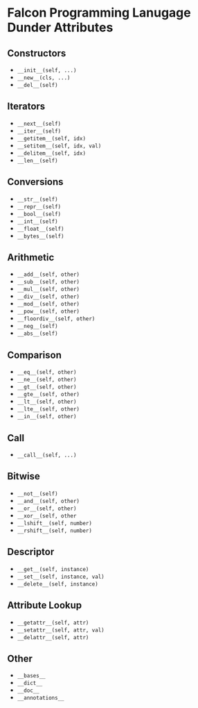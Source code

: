 # Falcon Programming Lanugage Dunder Attributes

## Constructors
- ```__init__(self, ...)```
- ```__new__(cls, ...)```
- ```__del__(self)``` 

## Iterators
- ```__next__(self)```
- ```__iter__(self)```
- ```__getitem__(self, idx)```
- ```__setitem__(self, idx, val)```
- ```__delitem__(self, idx)```
- ```__len__(self)```

## Conversions
- ```__str__(self)```
- ```__repr__(self)```
- ```__bool__(self)```
- ```__int__(self)```
- ```__float__(self)```
- ```__bytes__(self)```

## Arithmetic
- ```__add__(self, other)```
- ```__sub__(self, other)```
- ```__mul__(self, other)```
- ```__div__(self, other)```
- ```__mod__(self, other)```
- ```__pow__(self, other)```
- ```__floordiv__(self, other)```
- ```__neg__(self)```
- ```__abs__(self)```

## Comparison
- ```__eq__(self, other)```
- ```__ne__(self, other)```
- ```__gt__(self, other)```
- ```__gte__(self, other)```
- ```__lt__(self, other)```
- ```__lte__(self, other)```
- ```__in__(self, other)```

## Call
- ```__call__(self, ...)```

## Bitwise
- ```__not__(self)```
- ```__and__(self, other)```
- ```__or__(self, other)```
- ```__xor__(self, other```
- ```__lshift__(self, number)```
- ```__rshift__(self, number)```

## Descriptor
- ```__get__(self, instance)```
- ```__set__(self, instance, val)```
- ```__delete__(self, instance)```

## Attribute Lookup
- ```__getattr__(self, attr)```
- ```__setattr__(self, attr, val)```
- ```__delattr__(self, attr)```

## Other
- ```__bases__```
- ```__dict__```
- ```__doc__```
- ```__annotations__```
